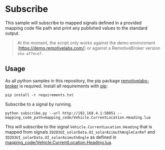# Subscribe

This sample will subscribe to mapped signals defined in a provided mapping code file path and print any published values
to the standard output.

> At the moment, the script only works against the demo environment (https://demo.remotivelabs.com/) or against a RemotiveBroker
> version `sha-af7ece7`.

## Usage

As all python samples in this repository, the pip package [remotivelabs-broker](https://pypi.org/project/remotivelabs-broker/) is required. Install all requirements with [pip](https://pypi.org/):

    pip install -r requirements.txt

Subscribe to a signal by running.

    python subscribe.py --url http://192.168.4.1:50051 --mapping_code_path=mapping_code/Vehicle.CurrentLocation.Heading.lua

This will subscribe to the signal `Vehicle.CurrentLocation.Heading` that is mapped from signals
`ID2D3UI_solarData.UI_solarAzimuthAngleCarRef` and `ID2D3UI_solarData.UI_solarAzimuthAngle` as defined in
[mapping_code/Vehicle.CurrentLocation.Heading.lua](mapping_code/Vehicle.CurrentLocation.Heading.lua).
